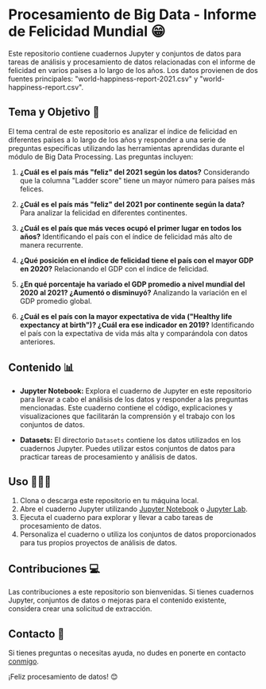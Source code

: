 # Procesamiento de Big Data - Informe de Felicidad Mundial 😁

Este repositorio contiene cuadernos Jupyter y conjuntos de datos para tareas de análisis y procesamiento de datos relacionadas con el informe de felicidad en varios países a lo largo de los años. Los datos provienen de dos fuentes principales: "world-happiness-report-2021.csv" y "world-happiness-report.csv".

## Tema y Objetivo 🎯

El tema central de este repositorio es analizar el índice de felicidad en diferentes países a lo largo de los años y responder a una serie de preguntas específicas utilizando las herramientas aprendidas durante el módulo de Big Data Processing. Las preguntas incluyen:

1. **¿Cuál es el país más "feliz" del 2021 según los datos?** Considerando que la columna "Ladder score" tiene un mayor número para países más felices.

2. **¿Cuál es el país más "feliz" del 2021 por continente según la data?** Para analizar la felicidad en diferentes continentes.

3. **¿Cuál es el país que más veces ocupó el primer lugar en todos los años?** Identificando el país con el índice de felicidad más alto de manera recurrente.

4. **¿Qué posición en el índice de felicidad tiene el país con el mayor GDP en 2020?** Relacionando el GDP con el índice de felicidad.

5. **¿En qué porcentaje ha variado el GDP promedio a nivel mundial del 2020 al 2021? ¿Aumentó o disminuyó?** Analizando la variación en el GDP promedio global.

6. **¿Cuál es el país con la mayor expectativa de vida ("Healthy life expectancy at birth")? ¿Cuál era ese indicador en 2019?** Identificando el país con la expectativa de vida más alta y comparándola con datos anteriores.

## Contenido 📊

- **Jupyter Notebook:** Explora el cuaderno de Jupyter en este repositorio para llevar a cabo el análisis de los datos y responder a las preguntas mencionadas. Este cuaderno contiene el código, explicaciones y visualizaciones que facilitarán la comprensión y el trabajo con los conjuntos de datos.

- **Datasets:** El directorio `Datasets` contiene los datos utilizados en los cuadernos Jupyter. Puedes utilizar estos conjuntos de datos para practicar tareas de procesamiento y análisis de datos.

## Uso 👩🏼‍💻

1. Clona o descarga este repositorio en tu máquina local.
2. Abre el cuaderno Jupyter utilizando [Jupyter Notebook](https://jupyter.org/) o [Jupyter Lab](https://jupyterlab.readthedocs.io/en/latest/).
3. Ejecuta el cuaderno para explorar y llevar a cabo tareas de procesamiento de datos.
4. Personaliza el cuaderno o utiliza los conjuntos de datos proporcionados para tus propios proyectos de análisis de datos.

## Contribuciones 💻

Las contribuciones a este repositorio son bienvenidas. Si tienes cuadernos Jupyter, conjuntos de datos o mejoras para el contenido existente, considera crear una solicitud de extracción.

## Contacto 📨

Si tienes preguntas o necesitas ayuda, no dudes en ponerte en contacto [conmigo](mailto:rociobenitez2403@gmail.com).

¡Feliz procesamiento de datos! 😊